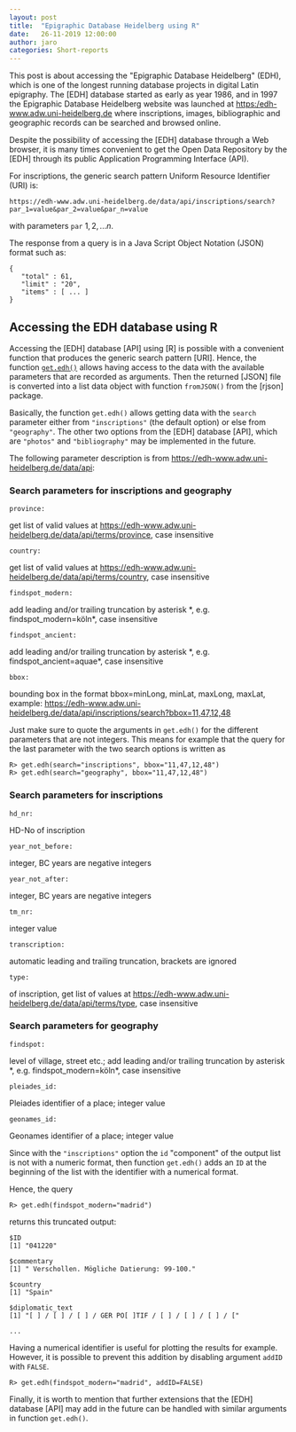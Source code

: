 ```yaml
---
layout: post
title:  "Epigraphic Database Heidelberg using R"
date:   26-11-2019 12:00:00
author: jaro
categories: Short-reports
---
```


<!--- # Short report: Epigraphic Database Heidelberg using R

<span class="smallcaps">Antonio Rivero Ostoic  
18-10-2019</span>
Short report:  [R]{.sans-serif}  --->

This post is about accessing the "Epigraphic Database Heidelberg" (EDH),
which is one of the longest running database projects in digital Latin
epigraphy. The [EDH] database started as early as year 1986, and in 1997 the Epigraphic
Database Heidelberg website was launched at
<https:/edh-www.adw.uni-heidelberg.de> where inscriptions, images,
bibliographic and geographic records can be searched and browsed online.

Despite the possibility of accessing the [EDH] database through a Web browser, it is
many times convenient to get the Open Data Repository by the
[EDH] through its
public Application Programming Interface (API).

For inscriptions, the generic search pattern Uniform Resource Identifier
(URI) is:

    https://edh-www.adw.uni-heidelberg.de/data/api/inscriptions/search?par_1=value&par_2=value&par_n=value

with parameters `par` $1,2,...n$.

The response from a query is in a Java Script Object Notation (JSON)
format such as:

    {
       "total" : 61,
       "limit" : "20",
       "items" : [ ... ]
    }

Accessing the EDH database using R
----------------------------------

Accessing the [EDH] database [API] using [R] is possible with a convenient function that produces
the generic search pattern [URI]. Hence, the function [`get.edh()`](https://github.com/mplex/cedhar/blob/master/code/get.edh.r) allows
having access to the data with the available parameters that are
recorded as arguments. Then the returned [JSON] file is converted into a list data object
with function `fromJSON()` from the [rjson] package.

Basically, the function `get.edh()` allows getting data with the
`search` parameter either from `"inscriptions"` (the default option) or
else from `"geography"`. The other two options from the [EDH] database
[API], which are `"photos"` and `"bibliography"` may be implemented in the future.

The following parameter description is from
<https://edh-www.adw.uni-heidelberg.de/data/api>:

### Search parameters for inscriptions and geography

`province:`

   get list of valid values at
    <https://edh-www.adw.uni-heidelberg.de/data/api/terms/province>,
    case insensitive

`country:`

   get list of valid values at
    <https://edh-www.adw.uni-heidelberg.de/data/api/terms/country>, case
    insensitive

`findspot_modern:`

   add leading and/or trailing truncation by asterisk \*, e.g.
    findspot\_modern=köln\*, case insensitive

`findspot_ancient:`

   add leading and/or trailing truncation by asterisk \*, e.g.
    findspot\_ancient=aquae\*, case insensitive

`bbox:`

   bounding box in the format bbox=minLong, minLat, maxLong, maxLat,
    example:
    <https://edh-www.adw.uni-heidelberg.de/data/api/inscriptions/search?bbox=11,47,12,48>

Just make sure to quote the arguments in `get.edh()` for the different
parameters that are not integers. This means for example that the query
for the last parameter with the two search options is written as

    R> get.edh(search="inscriptions", bbox="11,47,12,48")
    R> get.edh(search="geography", bbox="11,47,12,48")

### Search parameters for inscriptions 

`hd_nr:`

   HD-No of inscription

`year_not_before:`

   integer, BC years are negative integers

`year_not_after:`

   integer, BC years are negative integers

`tm_nr:`

   integer value

`transcription:`

   automatic leading and trailing truncation, brackets are ignored

`type:`

   of inscription, get list of values at
    <https://edh-www.adw.uni-heidelberg.de/data/api/terms/type>, case
    insensitive

### Search parameters for geography 

`findspot:`

   level of village, street etc.; add leading and/or trailing
    truncation by asterisk \*, e.g. findspot\_modern=köln\*, case
    insensitive

`pleiades_id:`

   Pleiades identifier of a place; integer value

`geonames_id:`

   Geonames identifier of a place; integer value

Since with the `"inscriptions"` option the `id` "component" of the
output list is not with a numeric format, then function `get.edh()` adds
an `ID` at the beginning of the list with the identifier with a
numerical format.

Hence, the query

    R> get.edh(findspot_modern="madrid")

returns this truncated output:

    $ID
    [1] "041220"

    $commentary
    [1] " Verschollen. Mögliche Datierung: 99-100."

    $country
    [1] "Spain"

    $diplomatic_text
    [1] "[ ] / [ ] / [ ] / GER PO[ ]TIF / [ ] / [ ] / [ ] / ["

    ...

Having a numerical identifier is useful for plotting the results for
example. However, it is possible to prevent this addition by disabling
argument `addID` with `FALSE`.

    R> get.edh(findspot_modern="madrid", addID=FALSE)

Finally, it is worth to mention that further extensions that the
[EDH] database [API] may add in the future can be handled with similar 
arguments in function `get.edh()`.
